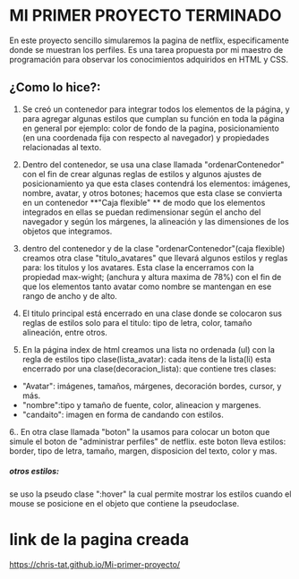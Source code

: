 # MI PRIMER PROYECTO TERMINADO

En este proyecto sencillo simularemos la pagina de netflix, especificamente donde se muestran los perfiles. Es una tarea propuesta por mi maestro de programación para observar los conocimientos adquiridos en HTML y CSS. 

## ¿Como lo hice?:
1.  Se creó un contenedor para integrar todos los elementos de la página, y para agregar algunas estilos que cumplan su función en toda la página en general por ejemplo: color de fondo de la pagina, posicionamiento (en una coordenada fija con respecto al navegador) y propiedades relacionadas al texto. 

1. Dentro del contenedor, se usa una clase llamada "ordenarContenedor" con el fin de crear algunas reglas de estilos y algunos ajustes de posicionamiento ya que esta clases contendrá los elementos: imágenes, nombre, avatar, y otros botones; hacemos que esta clase se convierta en un contenedor **"Caja flexible" ** de modo que los elementos integrados en ellas se puedan redimensionar según el ancho del navegador y según los márgenes, la alineación y  las dimensiones de los objetos que integramos. 

1. dentro del contenedor y de la clase "ordenarContenedor"(caja flexible) creamos otra clase "titulo_avatares" que llevará algunos estilos y reglas para: los titulos y los avatares. Esta clase la encerramos con la propiedad max-wight; (anchura y altura maxima de 78%) con el fin de que los elementos tanto avatar como nombre se mantengan en ese rango de ancho y de alto. 

1. El titulo principal está encerrado en una clase donde se colocaron sus reglas de estilos solo para  el titulo: tipo de letra, color, tamaño alineación, entre otros. 

1. En la página index de html creamos una lista no ordenada (ul) con la regla de estilos tipo clase(lista_avatar): cada itens de la lista(li) esta encerrado por una clase(decoracion_lista): que contiene tres clases:
- "Avatar": imágenes, tamaños, márgenes, decoración bordes, cursor, y más.
- "nombre":tipo y tamaño de fuente, color, alineacion y margenes.
- "candaito": imagen en forma de candando con estilos. 

6.. En otra clase llamada "boton" la usamos para colocar un boton que simule el boton de "administrar perfiles" de netflix. este boton lleva estilos: border, tipo de letra, tamaño, margen, disposicion del texto, color y mas. 

##### otros estilos: 
se uso la pseudo clase ":hover" la cual permite mostrar los estilos cuando el mouse se posicione en el objeto que contiene la pseudoclase. 

# link de la pagina creada

https://chris-tat.github.io/Mi-primer-proyecto/